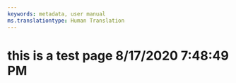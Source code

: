 ```yaml
---
keywords: metadata, user manual
ms.translationtype: Human Translation
---
```

# this is a test page 8/17/2020 7:48:49 PM